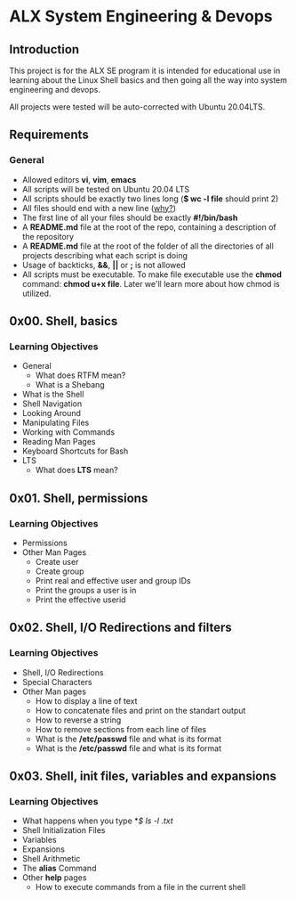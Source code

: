 # ALX System Engineering & Devops
## Introduction
This project is for the ALX SE program it is intended for educational use in learning about the Linux Shell basics and then going all the way into system engineering and devops.

All projects were tested will be auto-corrected with Ubuntu 20.04LTS.
## Requirements
### General
* Allowed editors **vi**, **vim**, **emacs**
* All scripts will be tested on Ubuntu 20.04 LTS
* All scripts should be exactly two lines long (**$ wc -l file** should print 2)
* All files should end with a new line ([why?](https://unix.stackexchange.com/questions/18743/whats-the-point-in-adding-a-new-line-to-the-end-of-a-file/18789))
* The first line of all your files should be exactly **#!/bin/bash**
* A **README.md** file at the root of the repo, containing a description of the repository
* A **README.md** file at the root of the folder of all the directories of all projects describing what each script is doing
* Usage of backticks, **&&**, **||** or **;** is not allowed
* All scripts must be executable. To make file executable use the **chmod** command: **chmod u+x file**. Later we'll learn more about how chmod is utilized.

## 0x00. Shell, basics
### Learning Objectives
* General
   * What does RTFM mean?
   * What is a Shebang
* What is the Shell
* Shell Navigation
* Looking Around
* Manipulating Files
* Working with Commands
* Reading Man Pages
* Keyboard Shortcuts for Bash
* LTS
   * What does **LTS** mean?

## 0x01. Shell, permissions
### Learning Objectives
* Permissions
* Other Man Pages
   * Create user
   * Create group
   * Print real and effective user and group IDs
   * Print the groups a user is in
   * Print the effective userid

## 0x02. Shell, I/O Redirections and filters
### Learning Objectives
* Shell, I/O Redirections
* Special Characters
* Other Man pages
   * How to display a line of text
   * How to concatenate files and print on the standart output
   * How to reverse a string
   * How to remove sections from each line of files
   * What is the **/etc/passwd** file and what is its format
   * What is the **/etc/passwd** file and what is its format

## 0x03. Shell, init files, variables and expansions
### Learning Objectives
* What happens when you type **$ ls -l *.txt**
* Shell Initialization Files
* Variables
* Expansions
* Shell Arithmetic
* The **alias** Command
* Other **help** pages
   * How to execute commands from a file in the current shell
